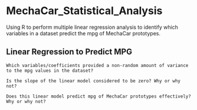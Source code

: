 # MechaCar_Statistical_Analysis
Using R to perform multiple linear regression analysis to identify which variables in a dataset predict the mpg of MechaCar prototypes.

## Linear Regression to Predict MPG
    Which variables/coefficients provided a non-random amount of variance to the mpg values in the dataset?

    Is the slope of the linear model considered to be zero? Why or why not?

    Does this linear model predict mpg of MechaCar prototypes effectively? Why or why not?

